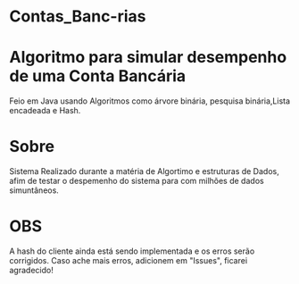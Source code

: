 # Contas_Banc-rias

# Algoritmo para simular desempenho de uma Conta Bancária
Feio em Java usando Algoritmos como árvore binária, pesquisa binária,Lista encadeada e Hash. 

# Sobre
Sistema Realizado durante a matéria de Algortimo e estruturas de Dados, afim de testar o despemenho do sistema para com milhões de dados
simuntâneos.

# OBS
A hash do cliente ainda está sendo implementada e os erros serão corrigidos. Caso ache mais erros, adicionem em "Issues",
ficarei agradecido!
